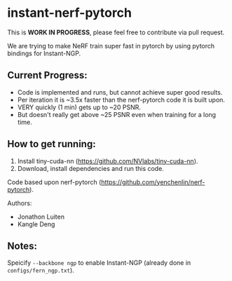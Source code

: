 # instant-nerf-pytorch

This is **WORK IN PROGRESS**, please feel free to contribute via pull request.

We are trying to make NeRF train super fast in pytorch by using pytorch bindings for Instant-NGP.

## Current Progress:
 - Code is implemented and runs, but cannot achieve super good results.
 - Per iteration it is ~3.5x faster than the nerf-pytorch code it is built upon.
 - VERY quickly (1 min) gets up to ~20 PSNR.
 - But doesn't really get above ~25 PSNR even when training for a long time.

## How to get running:
1. Install tiny-cuda-nn (https://github.com/NVlabs/tiny-cuda-nn).
2. Download, install dependencies and run this code.

Code based upon nerf-pytorch (https://github.com/yenchenlin/nerf-pytorch).

Authors:
 - Jonathon Luiten
 - Kangle Deng


## Notes:
Speicify `--backbone ngp` to enable Instant-NGP (already done in `configs/fern_ngp.txt`).
